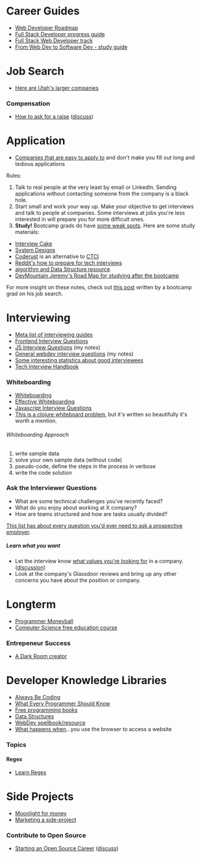 # Career Guides
- [Web Developer Roadmap](https://github.com/kamranahmedse/developer-roadmap)
- [Full Stack Developer progress guide](https://github.com/shovanch/fullstack-webdev-path)
- [Full Stack Web Developer track](https://github.com/bmorelli25/Become-A-Full-Stack-Web-Developer)
- [From Web Dev to Software Dev - study guide](https://github.com/jwasham/coding-interview-university)

# Job Search
- [Here are Utah's larger companies](http://www.bigleap.com/utahs-best-brightest/)

### Compensation
- [How to ask for a raise](https://www.hpe.com/us/en/insights/articles/how-to-ask-for-a-raise-in-2018-avoid-these-common-pitfalls-1801.html) ([discuss](https://news.ycombinator.com/item?id=16062615))

# Application
- [Companies that are easy to apply to](https://github.com/j-delaney/easy-application) and don't make you fill out long and tedious applications

Rules:
1. Talk to real people at the very least by email or LinkedIn. Sending applications without contacting someone from the company is a black hole.
1. Start small and work your way up. Make your objective to get interviews and talk to people at companies. Some interviews at jobs you're less interested in will prepare you for more difficult ones.
1. **Study!** Bootcamp grads do have [some weak spots](http://blog.triplebyte.com/bootcamps-vs-college). Here are some study materials:
- [Interview Cake](https://www.interviewcake.com/)
- [System Designs](https://www.hiredintech.com/classrooms/system-design/lesson/60)
- [Coderust](https://www.educative.io/collection/5642554087309312/5679846214598656) is an alternative to [CTCI](https://github.com/careercup/ctci)
- [Reddit's how to prepare for tech interviews](https://www.reddit.com/r/cscareerquestions/comments/1jov24/heres_how_to_prepare_for_tech_interviews/)
- [algorithm and Data Structure resource](https://leetcode.com/)
- [DevMountain Jeremy's Road Map for studying after the bootcamp](https://docs.google.com/document/d/10gjpjAOJPg8KxOwLb6zz0lRvjHo71TDhnc1_XMcHqxg/edit)


For more insight on these notes, check out [this post](https://www.linkedin.com/pulse/5-key-learnings-from-post-bootcamp-job-search-felix-feng) written by a bootcamp grad on his job search.

# Interviewing
- [Meta list of interviewing guides](https://github.com/kdn251/interviews)
- [Frontend Interview Questions](https://github.com/h5bp/Front-end-Developer-Interview-Questions)
- [JS Interview Questions](./../javascript/js-interview.md) (my notes)
- [General webdev interview questions](./interview-questions) (my notes)
- [Some interesting statistics about good interviewees](https://triplebyte.com/blog/technical-interview-performance-by-editor-os-language)
- [Tech Interview Handbook](https://github.com/yangshun/tech-interview-handbook)


### Whiteboarding
- [Whiteboarding](https://writing.pupius.co.uk/whiteboarding-4df873dbba2e#.pml18dss0)
- [Effective Whiteboarding](http://www.coderust.com/blog/2014/04/10/effective-whiteboarding-during-programming-interviews/)
- [Javascript Interview Questions](https://github.com/kennymkchan/interview-questions-in-javascript)
- [This is a clojure whiteboard problem](https://aphyr.com/posts/340-acing-the-technical-interview), but it's written so beautifully it's worth a mention.

###### Whiteboarding Approach
1. write sample data
2. solve your own sample data (without code)
3. pseudo-code, define the steps in the process in verbose
4. write the code solution


### Ask the Interviewer Questions
- What are some technical challenges you’ve recently faced?
- What do you enjoy about working at X company?
- How are teams structured and how are tasks usually divided?

[This list has about every question you'd ever need to ask a prospective employer](https://github.com/ChiperSoft/InterviewThis).

##### Learn what you want
- Let the interview know [what values you're looking for](https://www.keyvalues.com/culture-queries) in a company. ([discussion](https://news.ycombinator.com/item?id=15908812))
- Look at the company's Glassdoor reviews and bring up any other concerns you have about the position or company.

# Longterm
- [Programmer Moneyball](http://danluu.com/programmer-moneyball/)
- [Computer Science free education course](https://github.com/ossu/computer-science)

### Entrepeneur Success
- [A Dark Room creator](https://failory.com/battle-scars)

# Developer Knowledge Libraries
- [Always Be Coding](https://medium.com/always-be-coding/abc-always-be-coding-d5f8051afce2#.4wconhaof)
- [What Every Programmer Should Know](https://github.com/mr-mig/every-programmer-should-know)
- [Free programming books](https://github.com/EbookFoundation/free-programming-books)
- [Data Structures](https://www.interviewcake.com/article/python/data-structures-coding-interview)
- [WebDev spellbook/resource](https://github.com/dexteryy/spellbook-of-modern-webdev)
- [What happens when](https://github.com/alex/what-happens-when)...you use the browser to access a website

### Topics

#### Regex
- [Learn Regex](https://github.com/zeeshanu/learn-regex)


# Side Projects
- [Moonlight for money](https://github.com/mezod/awesome-indie)
- [Marketing a side-project](https://github.com/karllhughes/side-project-marketing/blob/master/marketing-checklist.md)

### Contribute to Open Source
- [Starting an Open Source Career](https://blog.algolia.com/start-your-open-source-career/) ([discuss](https://news.ycombinator.com/item?id=15980239))
